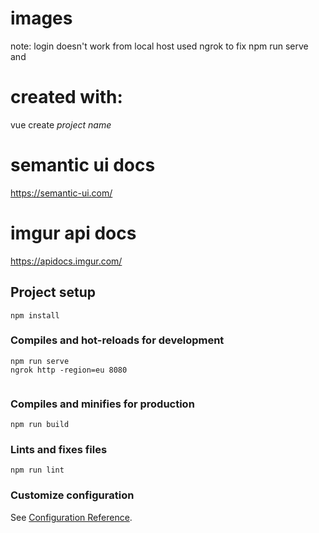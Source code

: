 # images

note: login doesn't work from local host used ngrok to fix npm run serve and

# created with:
vue create *project name*

# semantic ui docs
https://semantic-ui.com/

# imgur api docs
https://apidocs.imgur.com/

## Project setup
```
npm install
```

### Compiles and hot-reloads for development
```
npm run serve
ngrok http -region=eu 8080


```

### Compiles and minifies for production
```
npm run build
```

### Lints and fixes files
```
npm run lint
```

### Customize configuration
See [Configuration Reference](https://cli.vuejs.org/config/).
